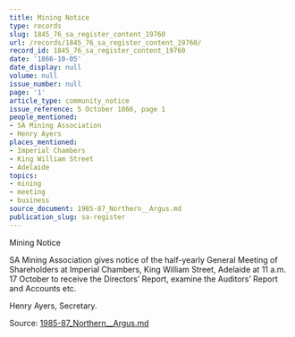 ```yaml
---
title: Mining Notice
type: records
slug: 1845_76_sa_register_content_19760
url: /records/1845_76_sa_register_content_19760/
record_id: 1845_76_sa_register_content_19760
date: '1866-10-05'
date_display: null
volume: null
issue_number: null
page: '1'
article_type: community_notice
issue_reference: 5 October 1866, page 1
people_mentioned:
- SA Mining Association
- Henry Ayers
places_mentioned:
- Imperial Chambers
- King William Street
- Adelaide
topics:
- mining
- meeting
- business
source_document: 1985-87_Northern__Argus.md
publication_slug: sa-register
---
```


Mining Notice

SA Mining Association gives notice of the half-yearly General Meeting of Shareholders at Imperial Chambers, King William Street, Adelaide at 11 a.m. 17 October to receive the Directors’ Report, examine the Auditors’ Report and Accounts etc.

Henry Ayers, Secretary.

Source: [1985-87_Northern__Argus.md](/downloads/markdown/1985-87_Northern__Argus.md)
